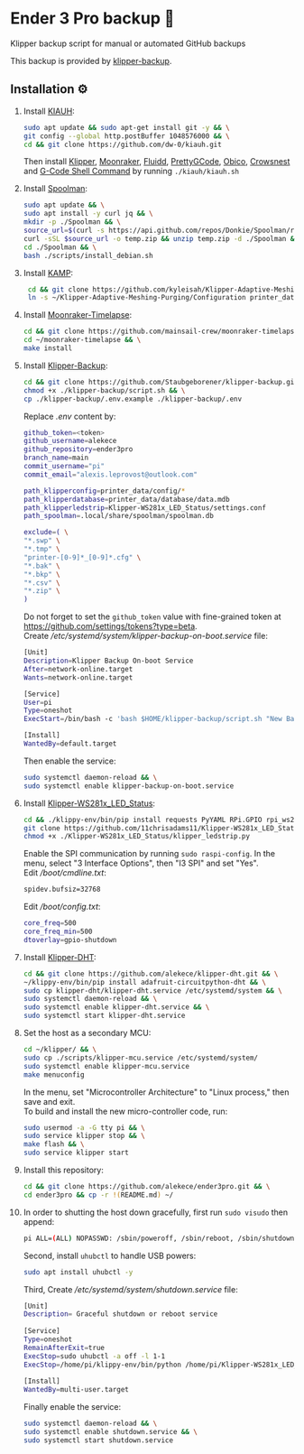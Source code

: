 # Ender 3 Pro backup 💾 
Klipper backup script for manual or automated GitHub backups 

This backup is provided by [klipper-backup](https://github.com/Staubgeborener/klipper-backup).

## Installation ⚙️
1. Install [KIAUH]:
   ```sh
   sudo apt update && sudo apt-get install git -y && \
   git config --global http.postBuffer 1048576000 && \
   cd && git clone https://github.com/dw-0/kiauh.git
   ```
   Then install [Klipper], [Moonraker], [Fluidd], [PrettyGCode], [Obico], [Crowsnest] and [G-Code Shell Command] by running `./kiauh/kiauh.sh`

2. Install [Spoolman]:
   ```sh
   sudo apt update && \
   sudo apt install -y curl jq && \
   mkdir -p ./Spoolman && \
   source_url=$(curl -s https://api.github.com/repos/Donkie/Spoolman/releases/latest | jq -r '.assets[] | select(.name == "spoolman.zip").browser_download_url') && \
   curl -sSL $source_url -o temp.zip && unzip temp.zip -d ./Spoolman && rm temp.zip && \
   cd ./Spoolman && \
   bash ./scripts/install_debian.sh
   ```

3. Install [KAMP]:
   ```sh
    cd && git clone https://github.com/kyleisah/Klipper-Adaptive-Meshing-Purging.git && \
    ln -s ~/Klipper-Adaptive-Meshing-Purging/Configuration printer_data/config/KAMP
   ```

4. Install [Moonraker-Timelapse]:
   ```sh
   cd && git clone https://github.com/mainsail-crew/moonraker-timelapse.git && \
   cd ~/moonraker-timelapse && \
   make install
   ```
   
5. Install [Klipper-Backup]:
   ```sh
   cd && git clone https://github.com/Staubgeborener/klipper-backup.git && \
   chmod +x ./klipper-backup/script.sh && \
   cp ./klipper-backup/.env.example ./klipper-backup/.env
   ```
   Replace *.env* content by:
   ```sh
   github_token=<token>
   github_username=alekece
   github_repository=ender3pro
   branch_name=main
   commit_username="pi"
   commit_email="alexis.leprovost@outlook.com"
   
   path_klipperconfig=printer_data/config/*
   path_klipperdatabase=printer_data/database/data.mdb
   path_klipperledstrip=Klipper-WS281x_LED_Status/settings.conf
   path_spoolman=.local/share/spoolman/spoolman.db
   
   exclude=( \
   "*.swp" \
   "*.tmp" \
   "printer-[0-9]*_[0-9]*.cfg" \
   "*.bak" \
   "*.bkp" \
   "*.csv" \
   "*.zip" \
   )
   ```
   Do not forget to set the `github_token` value with fine-grained token at https://github.com/settings/tokens?type=beta.  
   Create */etc/systemd/system/klipper-backup-on-boot.service* file:
   ```sh
   [Unit]
   Description=Klipper Backup On-boot Service
   After=network-online.target
   Wants=network-online.target
   
   [Service]
   User=pi
   Type=oneshot
   ExecStart=/bin/bash -c 'bash $HOME/klipper-backup/script.sh "New Backup on boot $(date +%%D)"'
   
   [Install]
   WantedBy=default.target
   ```
   Then enable the service:
   ```sh
   sudo systemctl daemon-reload && \
   sudo systemctl enable klipper-backup-on-boot.service
   ```
   
6. Install [Klipper-WS281x_LED_Status]:
   ```sh
   cd && ./klippy-env/bin/pip install requests PyYAML RPi.GPIO rpi_ws281x adafruit-circuitpython-neopixel && \
   git clone https://github.com/11chrisadams11/Klipper-WS281x_LED_Status.git && \
   chmod +x ./Klipper-WS281x_LED_Status/klipper_ledstrip.py
   ```
   Enable the SPI communication by running `sudo raspi-config`. In the menu, select "3 Interface Options", then "I3 SPI" and set "Yes".  
   Edit */boot/cmdline.txt*:
   ```sh
   spidev.bufsiz=32768
   ```
      Edit */boot/config.txt*:
   ```sh
   core_freq=500
   core_freq_min=500
   dtoverlay=gpio-shutdown
   ```
   
7. Install [Klipper-DHT]:
   ```sh
   cd && git clone https://github.com/alekece/klipper-dht.git && \
   ~/klippy-env/bin/pip install adafruit-circuitpython-dht && \
   sudo cp klipper-dht/klipper-dht.service /etc/systemd/system && \
   sudo systemctl daemon-reload && \
   sudo systemctl enable klipper-dht.service && \
   sudo systemctl start klipper-dht.service
   ```

8. Set the host as a secondary MCU:
   ```sh
   cd ~/klipper/ && \
   sudo cp ./scripts/klipper-mcu.service /etc/systemd/system/
   sudo systemctl enable klipper-mcu.service
   make menuconfig
   ```
   In the menu, set "Microcontroller Architecture" to "Linux process," then save and exit.  
   To build and install the new micro-controller code, run:
   ```sh
   sudo usermod -a -G tty pi && \
   sudo service klipper stop && \
   make flash && \
   sudo service klipper start
   ```
   
9. Install this repository:
   ```sh
   cd && git clone https://github.com/alekece/ender3pro.git && \
   cd ender3pro && cp -r !(README.md) ~/
   ```

10. In order to shutting the host down gracefully, first run `sudo visudo` then append:
    ```sh
    pi ALL=(ALL) NOPASSWD: /sbin/poweroff, /sbin/reboot, /sbin/shutdown
    ```
    Second, install `uhubctl` to handle USB powers:
    ```sh
    sudo apt install uhubctl -y
    ```
    Third, Create */etc/systemd/system/shutdown.service* file:
    ```sh
    [Unit]
    Description= Graceful shutdown or reboot service
   
    [Service]
    Type=oneshot
    RemainAfterExit=true
    ExecStop=sudo uhubctl -a off -l 1-1
    ExecStop=/home/pi/klippy-env/bin/python /home/pi/Klipper-WS281x_LED_Status/klipper_ledstrip.py 0 0 0
   
    [Install]
    WantedBy=multi-user.target
    ```
    Finally enable the service:
    ```sh
    sudo systemctl daemon-reload && \
    sudo systemctl enable shutdown.service && \
    sudo systemctl start shutdown.service
    ```

[KIAUH]: https://github.com/dw-0/kiauh
[Klipper]: https://www.klipper3d.org/
[Moonraker]: https://github.com/Arksine/moonraker
[Fluidd]: https://docs.fluidd.xyz/
[PrettyGCode]: https://github.com/Kragrathea/pgcode
[Obico]: https://www.obico.io/klipper.html
[Crowsnest]: https://github.com/mainsail-crew/crowsnest
[G-Code Shell Command]: https://github.com/dw-0/kiauh/blob/master/docs/gcode_shell_command.md
[Spoolman]: https://github.com/Donkie/Spoolman
[KAMP]: https://github.com/kyleisah/Klipper-Adaptive-Meshing-Purging
[Moonraker-Timelapse]: https://github.com/mainsail-crew/moonraker-timelapse
[Klipper-WS281x_LED_Status]: https://github.com/11chrisadams11/Klipper-WS281x_LED_Status
[Klipper-Backup]: https://github.com/Staubgeborener/klipper-backup
[Klipper-DHT]: https://github.com/alekece/klipper-dht
